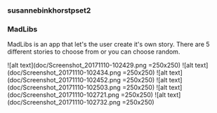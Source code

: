 ### susannebinkhorstpset2
### MadLibs

MadLibs is an app that let's the user create it's own story. There are 5 different stories to choose
from or you can choose random.

![alt text](doc/Screenshot_20171110-102429.png =250x250)
![alt text](doc/Screenshot_20171110-102434.png =250x250)
![alt text](doc/Screenshot_20171110-102452.png =250x250)
![alt text](doc/Screenshot_20171110-102503.png =250x250)
![alt text](doc/Screenshot_20171110-102721.png =250x250)
![alt text](doc/Screenshot_20171110-102732.png =250x250)